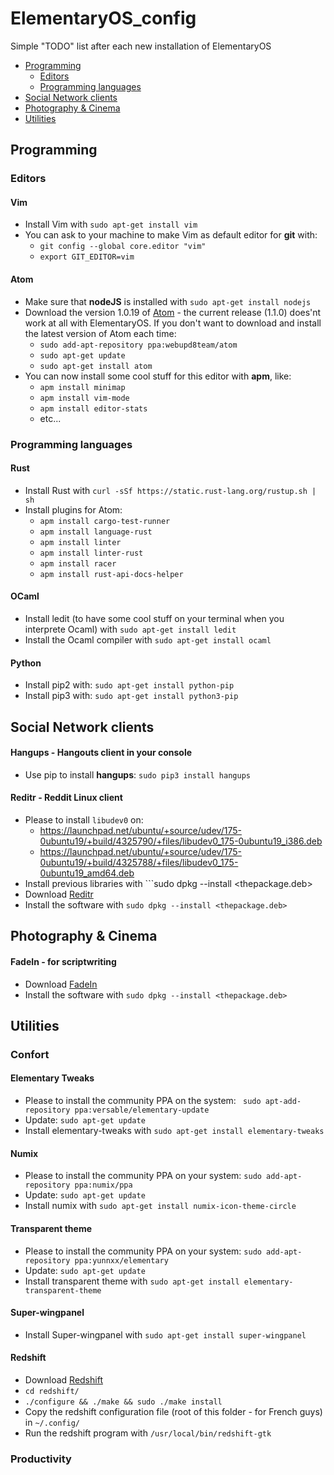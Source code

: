 # ElementaryOS_config
Simple "TODO" list after each new installation of ElementaryOS

*	[Programming](#programming)
	*	[Editors](#editors)
	*	[Programming languages](#programming_languages)
*	[Social Network clients](#social_network_clients)
*	[Photography & Cinema](#photo_cinema)
*	[Utilities](#utilities)

## <a name="programming"></a>Programming

### <a name="editors"></a>Editors

#### Vim

*	Install Vim with ```sudo apt-get install vim```
*	You can ask to your machine to make Vim as default editor for **git** with:
	*	```git config --global core.editor "vim"```
	*	```export GIT_EDITOR=vim```

#### Atom

*	Make sure that **nodeJS** is installed with ```sudo apt-get install nodejs```
*	Download the version 1.0.19 of [Atom](https://github.com/atom/atom/releases/tag/v1.0.19) - the current release (1.1.0) does'nt work at all with ElementaryOS. If you don't want to download and install the latest version of Atom each time:
	*	```sudo add-apt-repository ppa:webupd8team/atom```
	*	```sudo apt-get update```
	*	```sudo apt-get install atom```
*	You can now install some cool stuff for this editor with **apm**, like:
	*	```apm install minimap```
	*	```apm install vim-mode```
	*	```apm install editor-stats```
	*	etc... 

### <a name="programming_languages"></a>Programming languages

#### Rust

*	Install Rust with ```curl -sSf https://static.rust-lang.org/rustup.sh | sh```
*	Install plugins for Atom:
	*	```apm install cargo-test-runner```
	*	```apm install language-rust```
	*	```apm install linter```
	*	```apm install linter-rust```
	*	```apm install racer```
	*	```apm install rust-api-docs-helper```

#### OCaml

*	Install ledit (to have some cool stuff on your terminal when you interprete Ocaml) with ```sudo apt-get install ledit```
*	Install the Ocaml compiler with ```sudo apt-get install ocaml```

#### Python

*	Install pip2 with: ```sudo apt-get install python-pip```
*	Install pip3 with: ```sudo apt-get install python3-pip```

## <a name="social_network_clients"></a>Social Network clients

#### Hangups - Hangouts client in your console

*	Use pip to install **hangups**: ```sudo pip3 install hangups```

#### Reditr - Reddit Linux client

*	Please to install ```libudev0``` on:
	*	https://launchpad.net/ubuntu/+source/udev/175-0ubuntu19/+build/4325790/+files/libudev0_175-0ubuntu19_i386.deb
	*	https://launchpad.net/ubuntu/+source/udev/175-0ubuntu19/+build/4325788/+files/libudev0_175-0ubuntu19_amd64.deb 
*	Install previous libraries with ```sudo dpkg --install <thepackage.deb>
*	Download [Reditr](http://reditr.com/?page=download)
*	Install the software with ```sudo dpkg --install <thepackage.deb>```

## <a name="photo_cinema"></a>Photography & Cinema

#### FadeIn - for scriptwriting

*	Download [FadeIn](http://www.fadeinpro.com/page.pl?content=download)
*	Install the software with ```sudo dpkg --install <thepackage.deb>```

## <a name="utilities"></a>Utilities

### Confort

#### Elementary Tweaks

*	Please to install the community PPA on the system: ``` sudo apt-add-repository ppa:versable/elementary-update```
*	Update: ```sudo apt-get update```
*	Install elementary-tweaks with ```sudo apt-get install elementary-tweaks```

#### Numix

*	Please to install the community PPA on your system: ```sudo add-apt-repository ppa:numix/ppa```
*	Update: ```sudo apt-get update```
*	Install numix with ```sudo apt-get install numix-icon-theme-circle```

#### Transparent theme

*	Please to install the community PPA on your system: ```sudo add-apt-repository ppa:yunnxx/elementary```
*	Update: ```sudo apt-get update```
*	Install transparent theme with ```sudo apt-get install elementary-transparent-theme```

#### Super-wingpanel

*	Install Super-wingpanel with ```sudo apt-get install super-wingpanel```

#### Redshift

*	Download [Redshift](https://github.com/jonls/redshift/releases)
*	```cd redshift/```
*	```./configure && ./make && sudo ./make install```
*	Copy the redshift configuration file (root of this folder - for French guys) in ```~/.config/```
*	Run the redshift program with ```/usr/local/bin/redshift-gtk```

### Productivity
